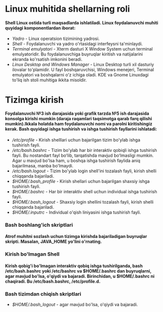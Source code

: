 # Linux muhitida shellarning roli


#### Shell Linux ostida turli maqsadlarda ishlatiladi. Linux foydalanuvchi muhiti quyidagi komponentlardan iborat:

- *Yadro* - Linux operatsion tizimining yadrosi.
- *Shell* - Foydalanuvchi va yadro o'rtasidagi interfeysni ta'minlaydi.
- *Terminal emulyatori* - Xterm dasturi X Window System uchun terminal emulyatoridir. Bu foydalanuvchiga buyruqlar kiritish va natijalarini ekranda ko'rsatish imkonini beradi.
- *Linux Desktop and Windows Manager* - Linux Desktop turli xil dasturiy ilovalar to'plamidir. U fayl boshqaruvchisi, Windows menejeri, Terminal emulyatori va boshqalarni o'z ichiga oladi. KDE va ​​Gnome Linuxdagi to'liq ish stoli muhitiga ikkita misoldir.


# Tizimga kirish


#### Foydalanuvchi №3 ish darajasida yoki grafik tarzda №5 ish darajasida konsolga kirishi mumkin (daraja raqamlari taqsimotga qarab farq qilishi mumkin).Ikkala holatda ham foydalanuvchi nomi va parolni kiritishingiz kerak. Bash quyidagi ishga tushirish va ishga tushirish fayllarini ishlatadi:

- */etc/profile* - Kirish shelllari uchun bajarilgan tizim bo'ylab ishga tushirish fayli.
- */etc/bash.bashrc* -  Tizim bo'ylab har bir interaktiv qobiqli ishga tushirish fayli. Bu nostandart fayl boʻlib, tarqatishda mavjud boʻlmasligi mumkin. Agar u mavjud bo'lsa ham, u boshqa ishga tushirish faylida aniq bajarilmasa, manba bo'lmaydi.
- */etc/bash.logout* - Tizim bo'ylab login shell'ini tozalash fayli, kirish shelli chiqqanda bajariladi.
- *$HOME/.bash_profile* - Kirish shellari uchun bajarilgan shaxsiy ishga tushirish fayli.
- *$HOME/.bashrc* - Har bir interaktiv shell uchun individual ishga tushirish fayli.
- *$HOME/.bash_logout* - Shaxsiy login shellini tozalash fayli, kirish shelli chiqqanda bajariladi.
- *$HOME/.inputrc* - Individual o'qish liniyasini ishga tushirish fayli.


### Bash boshlang'ich skriptlari

#### Atrof muhitni sozlash uchun tizimga kirishda bajariladigan buyruqlar skripti. Masalan, JAVA_HOME yo'lini o'rnating.


### Kirish bo'lmagan Shell


#### Kirish qobig'i bo'lmagan interaktiv qobiq ishga tushirilganda, bash /etc/bash.bashrc yoki /etc/bashrc va $HOME/.bashrc dan buyruqlarni, agar mavjud bo'lsa, o'qiydi va bajaradi. Birinchidan, u $HOME/.bashrc ni chaqiradi. Bu /etc/bash.bashrc, /etc/profile.d.



### Bash tizimdan chiqish skriptlari



- *$HOME/.bash_logout* - agar mavjud bo'lsa, o'qiydi va bajaradi.